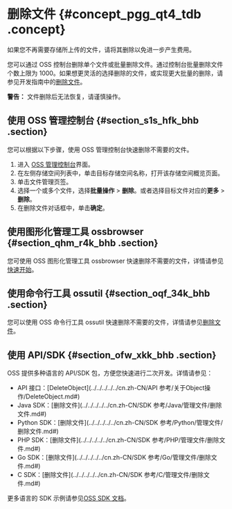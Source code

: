 # 删除文件 {#concept_pgg_qt4_tdb .concept}

如果您不再需要存储所上传的文件，请将其删除以免进一步产生费用。

您可以通过 OSS 控制台删除单个文件或批量删除文件。通过控制台批量删除文件个数上限为 1000。如果想更灵活的选择删除的文件，或实现更大批量的删除，请参见开发指南中的[删除文件](../../../../../cn.zh-CN/开发指南/管理文件/删除文件.md#)。

**警告：** 文件删除后无法恢复，请谨慎操作。

## 使用 OSS 管理控制台 {#section_s1s_hfk_bhb .section}

您可以根据以下步骤，使用 OSS 管理控制台快速删除不需要的文件。

1.  进入 [OSS 管理控制台](https://oss.console.aliyun.com/)界面。
2.  在左侧存储空间列表中，单击目标存储空间名称，打开该存储空间概览页面。
3.  单击文件管理页签。
4.  选择一个或多个文件，选择**批量操作** \> **删除**。或者选择目标文件对应的**更多** \> **删除**。
5.  在删除文件对话框中，单击**确定**。

## 使用图形化管理工具 ossbrowser {#section_qhm_r4k_bhb .section}

您可使用 OSS 图形化管理工具 ossbrowser 快速删除不需要的文件，详情请参见[快速开始](../../../../../cn.zh-CN/常用工具/图形化管理工具ossbrowser/快速开始.md#)。

## 使用命令行工具 ossutil {#section_oqf_34k_bhb .section}

您可以使用 OSS 命令行工具 ossutil 快速删除不需要的文件，详情请参见[删除文件](../../../../../cn.zh-CN/常用工具/命令行工具ossutil/有关Object的命令.md#section_vj5_rqm_xgb)。

## 使用 API/SDK {#section_ofw_xkk_bhb .section}

OSS 提供多种语言的 API/SDK 包，方便您快速进行二次开发。详情请参见：

-   API 接口：[DeleteObject](../../../../../cn.zh-CN/API 参考/关于Object操作/DeleteObject.md#)
-   Java SDK：[删除文件](../../../../../cn.zh-CN/SDK 参考/Java/管理文件/删除文件.md#)
-   Python SDK：[删除文件](../../../../../cn.zh-CN/SDK 参考/Python/管理文件/删除文件.md#)
-   PHP SDK：[删除文件](../../../../../cn.zh-CN/SDK 参考/PHP/管理文件/删除文件.md#)
-   Go SDK：[删除文件](../../../../../cn.zh-CN/SDK 参考/Go/管理文件/删除文件.md#)
-   C SDK：[删除文件](../../../../../cn.zh-CN/SDK 参考/C/管理文件/删除文件.md#)

更多语言的 SDK 示例请参见[OSS SDK 文档](https://help.aliyun.com/document_detail/52834.html#concept-dcn-tp1-kfb)。

